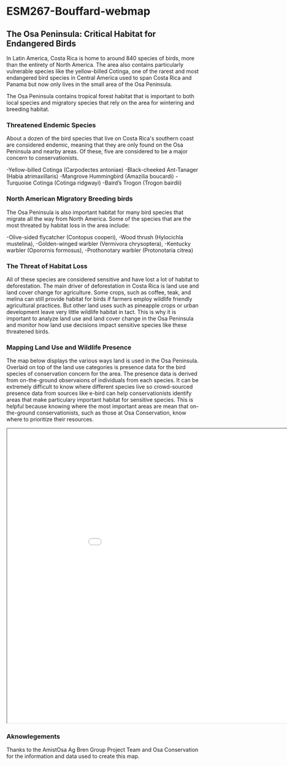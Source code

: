 # ESM267-Bouffard-webmap

## The Osa Peninsula: Critical Habitat for Endangered Birds

In Latin America, Costa Rica is home to around 840 species of birds, more than the entirety of North America. The area also contains particularly vulnerable species like the yellow-billed Cotinga, one of the rarest and most endangered bird species in Central America used to span Costa Rica and Panama but now only lives in the small area of the Osa Peninsula.

The Osa Peninsula contains tropical forest habitat that is important to both local species and migratory species that rely on the area for wintering and breeding habitat. 

### Threatened Endemic Species

About a dozen of the bird species that live on Costa Rica's southern coast are considered endemic, meaning that they are only found on the Osa Peninsula and nearby areas. Of these, five are considered to be a major concern to conservationists.

-Yellow-billed Cotinga (Carpodectes antoniae)
-Black-cheeked Ant-Tanager (Habia atrimaxillaris)
-Mangrove Hummingbird (Amazilia boucardi)
-Turquoise Cotinga (Cotinga ridgwayi)
-Baird’s Trogon (Trogon bairdii)

### North American Migratory Breeding birds

The Osa Peninsula is also important habitat for many bird species that migrate all the way from North America. Some of the species that are the most threated by habitat loss in the area include:

-Olive-sided flycatcher (Contopus cooperi), 
-Wood thrush (Hylocichla mustelina), 
-Golden-winged warbler (Vermivora chrysoptera), 
-Kentucky warbler (Oporornis formosus), 
-Prothonotary warbler (Protonotaria citrea)

### The Threat of Habitat Loss

All of these species are considered sensitive and have lost a lot of habitat to deforestation. The main driver of deforestation in Costa Rica is land use and land cover change for agriculture. Some crops, such as coffee, teak, and melina can still provide habitat for birds if farmers employ wildlife friendly agricultural practices. But other land uses such as pineapple crops or urban development leave very little wildlife habitat in tact. This is why it is important to analyze land use and land cover change in the Osa Peninsula and monitor how land use decisions impact sensitive species like these threatened birds.

### Mapping Land Use and Wildlife Presence

The map below displays the various ways land is used in the Osa Peninsula. Overlaid on top of the land use categories is presence data for the bird species of conservation concern for the area. The presence data is derived from on-the-ground observaions of individuals from each species. It can be extremely difficult to know where different species live so crowd-sourced presence data from sources like e-bird can help conservationists identify areas that make particulary important habitat for sensitive species. This is helpful because knowing where the most important areas are mean that on-the-ground conservationists, such as those at Osa Conservation, know where to prioritize their resources.

<iframe src="mgb_hw2_map/index.html" width=1024 height=768></iframe>

### Aknowlegements
Thanks to the AmistOsa Ag Bren Group Project Team and Osa Conservation for the information and data used to create this map.
